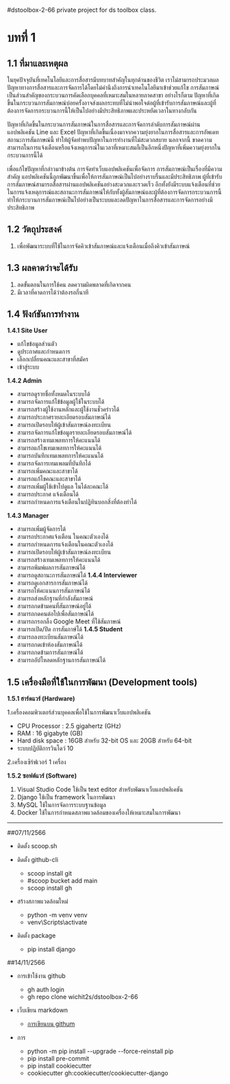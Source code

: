 #dstoolbox-2-66
private project for ds toolbox class.

# บทที่ 1
## 1.1 ที่มาและเหตุผล
ในยุคปัจจุบันที่เทคโนโลยีและการสื่อสารมีบทบาทสำคัญในทุกด้านของชีวิต เราไม่สามารถประมวลผลปัญหาทางการสื่อสารและการจัดการได้โดยไม่คำนึงถึงการนำเทคโนโลยีมาเข้าช่วยแก้ไข การสัมภาษณ์เป็นส่วนสำคัญของกระบวนการคัดเลือกบุคคลที่เหมาะสมในหลายภาคสาขา อย่างไรก็ตาม ปัญหาที่เกิดขึ้นในกระบวนการสัมภาษณ์บ่อยครั้งอาจส่งผลกระทบที่ไม่น่าพอใจต่อผู้ที่เข้ารับการสัมภาษณ์และผู้ที่ต้องการจัดการกระบวนการนี้ให้เป็นไปอย่างมีประสิทธิภาพและประหยัดเวลาในทางกลับกัน

ปัญหาที่เกิดขึ้นในกระบวนการสัมภาษณ์ในการสื่อสารและการจัดการลำดับการสัมภาษณ์ผ่านแอปพลิเคชัน Line และ Excel ปัญหาที่เกิดขึ้นเนื่องมาจากความยุ่งยากในการสื่อสารและการอัพเดทสถานะการสัมภาษณ์นี้ ทำให้ผู้จัดทำพบปัญหาในการทำงานที่ไม่สะดวกสบาย นอกจากนี้ ขาดความสามารถในการแจ้งเตือนหรือแจ้งเหตุการณ์ในเวลาที่เหมาะสมก็เป็นอีกหนึ่งปัญหาที่เพิ่มความยุ่งยากในกระบวนการนี้ได้

เพื่อแก้ไขปัญหาที่กล่าวมาข้างต้น การจัดทำเว็บแอปพลิเคชันเพื่อจัดการ การสัมภาษณ์เป็นเรื่องที่มีความสำคัญ แอปพลิเคชันนี้ถูกพัฒนาขึ้นเพื่อให้การสัมภาษณ์เป็นไปอย่างราบรื่นและมีประสิทธิภาพ ผู้ที่เข้ารับการสัมภาษณ์สามารถสื่อสารผ่านแอปพลิเคชันอย่างสะดวกและรวดเร็ว อีกทั้งยังมีระบบแจ้งเตือนที่ช่วยในการแจ้งเหตุการณ์และสถานะการสัมภาษณ์ให้กับทั้งผู้สัมภาษณ์และผู้ที่ต้องการจัดการกระบวนการนี้ ทำให้กระบวนการสัมภาษณ์เป็นไปอย่างเป็นระบบและลดปัญหาในการสื่อสารและการจัดการอย่างมีประสิทธิภาพ


## 1.2 วัตถุประสงค์
  1. เพื่อพัฒนาระบบที่ใช้ในการจัดคิวเข้าสัมภาษณ์และแจ้งเตือนเมื่อถึงคิวเข้าสัมภาษณ์

## 1.3 ผลคาดว่าจะได้รับ
  1. ลดขั้นตอนในการใช้คน ลดความผิดพลาดที่เกิดจากคน
  2. มีเวลาที่คาดการได้ว่าต้องรอกี่นาที

## 1.4 ฟังก์ชันการทำงาน

__1.4.1 Site User__
  - แก้ไขข้อมูลส่วนตัว
  - ดูประกาศและกำหนดการ
  - เลือกเปลี่ยนคณะและสาขาที่สมัคร
  - เข้าสู่ระบบ

__1.4.2 Admin__
  - สามารถดูรายชื่อทั้งหมดในระบบได้
  - สามารถจัดการแก้ไข้ข้อมูลผู้ใช้ในระบบได้
  - สามารถสร้างผู้ใช้งานหลักและผู้ใช้งานชั่วคร่าวได้
  - สามารถประกาศรายละเอียดรอบสัมภาษณ์ได้
  - สามารถเปิดรอบให้ผู้เข้าสัมภาษณ์ลงทะเบียน
  - สามารถจัดการแก้ไขข้อมูลรายละเอียดรอบสัมภาษณ์ได้
  - สามารถสร้างเทมเพลทการให้คะแนนได้
  - สามารถแก้ไขเทมเพลทการให้คะแนนได้
  - สามารถบันทึกเทมเพลทการให้คะแนนได้
  - สามารถจัดการเทมเพลมที่บันทึกได้
  - สามารถเพิ่มคณะและสาขาได้
  - สามารถแก้ไขคณะและสาขาได้
  - สามารถเพิ่มผู้ใช้เข้าไปดูแล ในได้ละคณะได้
  - สามารถประกาศ แจ้งเตือนได้
  - สามารถกำหนดการแจ้งเตือนในปฎิทินบอกสิ่งที่ต้องทำได้

__1.4.3 Manager__
  - สามารถเพิ่มผู้จัดการได้
  - สามารถประกาศแจ้งเตือน ในคณะตัวเองได้
  - สามารถกำหนดการแจ้งเตือนในคณะตัวเองได้
  - สามารถเปิดรอบให้ผู้เข้าสัมภาษณ์ลงทะเบียน
  - สามารถสร้างเทมเพลทการให้คะแนนได้
  - สามารถพิมพ์ผลการสัมภาษณ์ได้
  - สามารถดูสถานะการสัมภาษณ์ได้
__1.4.4 Interviewer__
  - สามารถดูเอกสารการสัมภาษณ์ได้
  - สามารถให้คะแนนการสัมภาษณ์ได้
  - สามารถส่งหลักฐานที่กำลังสัมภาษณ์
  - สามารถกดข้ามคนที่สัมภาษณ์อยู่ได้
  - สามารถกดคนต่อไปเพื่อสัมภาษณ์ได้
  - สามารถกรอกลิ้ง Google Meet ที่ใช้สัมภาษณ์
  - สามารถเปิด/ปิด การสัมภาษ์ได้
__1.4.5 Student__
  - สามารถลงทะเบียนสัมภาษณ์ได้
  - สามารถกดเข้าห้องสัมภาษณ์ได้
  - สามารถกดข้ามการสัมภาษณ์ได้
  - สามารถอัปโหลดหลักฐานการสัมภาษณ์ได้

## 1.5 เครื่องมือที่ใช้ในการพัฒนา (Development tools)
__1.5.1 ฮาร์ดแวร์ (Hardware)__

  1.เครื่องคอมพิวเตอร์ส่วนบุคคลเพื่อใช้ในการพัฒนาเว็บแอปพลิเคชัน
  - CPU Processor : 2.5 gigahertz (GHz) 
  - RAM : 16  gigabyte (GB)
  - Hard disk space : 16GB สำหรับ 32-bit OS และ 20GB สำหรับ 64-bit
  - ระบบปฏิบัติการวินโดว์ 10

2.เครื่องเซิร์ฟเวอร์ 1 เครื่อง

__1.5.2 ซอฟต์แวร์ (Software)__
  1. Visual Studio Code ใช้เป็น text editor สำหรับพัฒนาเว็บแอปพลิเคชัน
  2. Django ใช้เป็น framework ในการพัฒนา
  3. MySQL  ใช้ในการจัดการระบบฐานข้อมูล
  4. Docker ใช้ในการกำหนดสภาพแวดล้อมของเครื่องให้เหมาะสมในการพัฒนา
__ __

##07/11/2566

  * ติดตั้ง scoop.sh

  * ติดตั้ง github-cli
  
    - scoop install git
    - #scoop bucket add main
    - scoop install gh
  * สร้างสภาพแวดล้อมใหม่
  
    - python -m venv venv
    - venv\Scripts\activate
  * ติดตั้ง package
  
    - pip install django
    
##14/11/2566

 * การเข้าใช้งาน github
 
   - gh auth login
   - gh repo clone wichit2s/dstoolbox-2-66

* เว็บเขียน markdown
  - [การเขียนบน githum](https://docs.github.com/en/get-started/writing-on-github/getting-started-with-writing-and-formatting-on-github/basic-writing-and-formatting-syntax)
 * การ
   - python -m pip install --upgrade --force-reinstall pip
   - pip install pre-commit
   - pip install cookiecutter
   - cookiecutter gh:cookiecutter/cookiecutter-django
